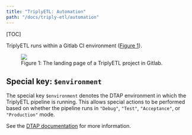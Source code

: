 ```yaml
---
title: "TriplyETL: Automation"
path: "/docs/triply-etl/automation"
---
```


[TOC]

TriplyETL runs within a Gitlab CI environment ([Figure 1](#figure-1)).

<figure id="figure-1">
  <img src="repository.png">
  <figcaption>Figure 1: The landing page of a TriplyETL project in Gitlab.</figcaption>
</figure>



## Special key: `$environment`

The special key `$environment` denotes the DTAP environment in which the TriplyETL pipeline is running.  This allows special actions to be performed based on whether the pipeline runs in `"Debug"`, `"Test"`, `"Acceptance"`, or `"Production"` mode.

See the [DTAP documentation](../../publish/#setting-up-acceptanceproduction-runs-dtap) for more information.
